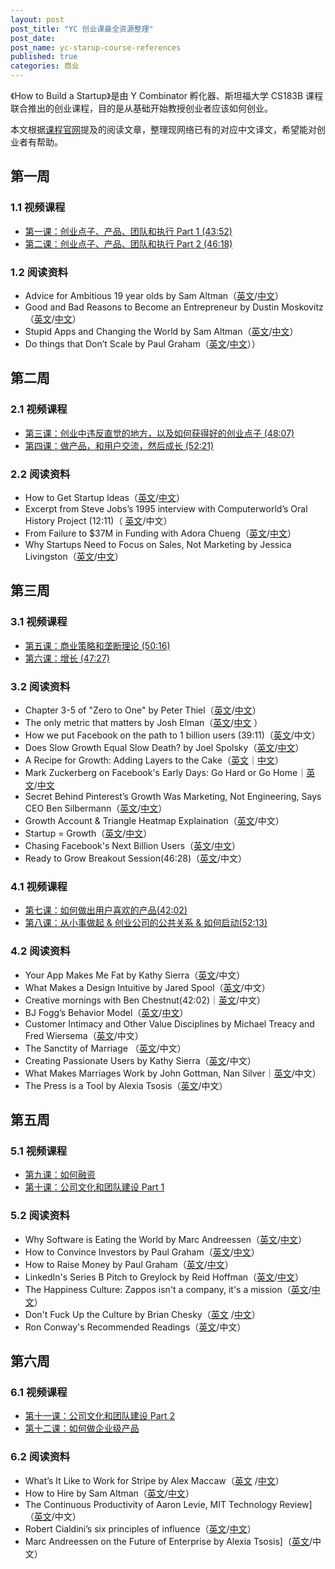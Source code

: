 ```yaml
---
layout: post
post_title: "YC 创业课最全资源整理"
post_date: 
post_name: yc-starup-course-references
published: true
categories: 商业
---
```

《How to Build a Startup》是由 Y Combinator 孵化器、斯坦福大学 CS183B 课程联合推出的创业课程，目的是从基础开始教授创业者应该如何创业。

本文根据[课程官网](https://startupclass.co)提及的阅读文章，整理现网络已有的对应中文译文，希望能对创业者有帮助。

## 第一周

### 1.1 视频课程

- [第一课：创业点子、产品、团队和执行 Part 1 (43:52)](http://startupclass.club/steps/1) 
- [第二课：创业点子、产品、团队和执行 Part 2 (46:18) ](http://startupclass.club/steps/2)

### 1.2 阅读资料

-  Advice for Ambitious 19 year olds by Sam Altman（[英文](http://blog.samaltman.com/advice-for-ambitious-19-year-olds)/[中文](http://startupclass.club/topics/8)）
-  Good and Bad Reasons to Become an Entrepreneur by Dustin Moskovitz （[英文](https://medium.com/i-m-h-o/good-and-bad-reasons-to-become-an-entrepreneur-decf0766de8d)/[中文](http://startupclass.club/topics/124)）
-  Stupid Apps and Changing the World by Sam Altman（[英文](http://blog.samaltman.com/stupid-apps-and-changing-the-world)/[中文](http://blog.fujiji.com/stupid-apps-and-changing-the-world/)）
-  Do things that Don’t Scale by Paul Graham（[英文](http://paulgraham.com/ds.html)/[中文](http://startupclass.club/topics/9)））

## 第二周

### 2.1 视频课程


- [第三课：创业中违反直觉的地方，以及如何获得好的创业点子 (48:07)](http://startupclass.club/steps/3)
- [第四课：做产品，和用户交流，然后成长 (52:21)](http://startupclass.club/steps/4)


### 2.2 阅读资料

-  How to Get Startup Ideas（[英文](http://www.paulgraham.com/startupideas.html)/[中文](http://startupclass.club/topics/25)）
-  Excerpt from Steve Jobs’s 1995 interview with Computerworld’s Oral History Project (12:11)（  [英文](https://www.youtube.com/watch?v=ogLPo6OCV2I)/中文）
-  From Failure to $37M in Funding with Adora Chueng（[英文](http://wpcurve.com/homejoy-adora-cheung/)/[中文](https://startupclass.co/courses/how-to-start-a-startup/lectures/64059)）
-   Why Startups Need to Focus on Sales, Not Marketing by Jessica Livingston（[英文](http://blogs.wsj.com/accelerators/2014/06/03/jessica-livingston-why-startups-need-to-focus-on-sales-not-marketing/)/[中文](http://startupclass.club/topics/57)）

## 第三周

### 3.1 视频课程

- [第五课：商业策略和垄断理论 (50:16)](http://startupclass.club/steps/5)
- [第六课：增长 (47:27)](http://startupclass.club/steps/6)

### 3.2 阅读资料

-  Chapter 3-5 of "Zero to One" by Peter Thiel（[英文](http://startupclass.club/topics/6)/[中文](http://maker4ever.com/2014/10/zero2one/)）
-  The only metric that matters by Josh Elman（[英文](https://medium.com/@joshelman/the-only-metric-that-matters-ab24a585b5ea)/[中文](http://www.zaonin.com/archives/16089)  ）
-  How we put Facebook on the path to 1 billion users (39:11)（[英文](http://youtu.be/raIUQP71SBU?t=29s)/中文）
-  Does Slow Growth Equal Slow Death? by Joel Spolsky（[英文](http://www.inc.com/magazine/20091101/does-slow-growth-equal-slow-death.html)/[中文](http://www.jianshu.com/p/d2dd2e348793)）
-  A Recipe for Growth: Adding Layers to the Cake（[英文](http://jeff.a16z.com/2012/01/18/a-recipe-for-growth-adding-layers-to-the-cake/)｜[中文](https://startupclass.co/courses/how-to-start-a-startup/lectures/64070)）
-  Mark Zuckerberg on Facebook's Early Days: Go Hard or Go Home｜[英文](http://allthingsd.com/20121020/mark-zuckerberg-on-facebooks-early-days-go-hard-or-go-home/)/[中文](https://startupclass.co/courses/how-to-start-a-startup/lectures/64071)
-  Secret Behind Pinterest’s Growth Was Marketing, Not Engineering, Says CEO Ben Silbermann（[英文](http://allthingsd.com/20121020/the-secret-behind-pinterests-growth-was-marketing-not-engineering-says-ceo-ben-silbermann/)/[中文](https://startupclass.co/courses/how-to-start-a-startup/lectures/64072)）
-  Growth Account & Triangle Heatmap Explaination（[英文](http://www.downvids.net/growth-accounting-amp-triangle-heatmap-explanation-329890.html)/中文）
-  Startup = Growth（[英文](http://www.paulgraham.com/growth.html)/[中文](http://36kr.com/p/155310.html)）
-  Chasing Facebook's Next Billion Users（[英文](http://www.businessweek.com/articles/2012-07-25/chasing-facebooks-next-billion-users)/[中文](http://www.jianshu.com/p/efa7618a8fed)）
-  Ready to Grow Breakout Session(46:28)（[英文](http://original.livestream.com/f8industry/video?clipId=pla_a093cf1f-2d34-4e74-8377-9e54bc65d8e9)/中文）


### 4.1 视频课程

- [第七课：如何做出用户喜欢的产品(42:02)](http://startupclass.club/steps/7) 
- [第八课：从小事做起 & 创业公司的公共关系 & 如何启动(52:13)](http://startupclass.club/steps/8)


### 4.2 阅读资料

- Your App Makes Me Fat by Kathy Sierra（[英文](http://seriouspony.com/blog/2013/7/24/your-app-makes-me-fat)/中文）
- What Makes a Design Intuitive by Jared Spool（[英文](http://www.uie.com/articles/design_intuitive/)/中文）
- Creative mornings with Ben Chestnut(42:02)｜[英文](http://vimeo.com/34081566)/中文）
- BJ Fogg’s Behavior Model（[英文](http://www.behaviormodel.org/)/[中文](http://www.jianshu.com/p/0e2878b912f1)）
- Customer Intimacy and Other Value Disciplines by Michael Treacy and Fred Wiersema（[英文](http://hbr.org/1993/01/customer-intimacy-and-other-value-disciplines/ar/1)/中文）
- The Sanctity of Marriage （[英文](http://www.thisamericanlife.org/radio-archives/episode/261/transcript)/中文）
- Creating Passionate Users by Kathy Sierra（[英文](http://headrush.typepad.com/)/中文）
- What Makes Marriages Work by John Gottman, Nan Silver｜[英文](http://www.psychologytoday.com/articles/200910/what-makes-marriage-work)/中文）
- The Press is a Tool by Alexia Tsosis（[英文](https://docs.google.com/document/d/1LQxnHxQ6xO54BHcoOmgEeuhdHwWwujKuSpzQbQnlThk/edit)/中文）


## 第五周

### 5.1 视频课程

- [第九课：如何融资](http://startupclass.club/steps/9) 
- [第十课：公司文化和团队建设 Part 1](http://startupclass.club/steps/10)

### 5.2 阅读资料

- Why Software is Eating the World by Marc Andreessen（[英文](http://online.wsj.com/news/articles/SB10001424053111903480904576512250915629460)/[中文](http://article.yeeyan.org/view/119378/214640/)）
- How to Convince Investors by Paul Graham（[英文](http://paulgraham.com/convince.html)/[中文](
http://36kr.com/p/205342.html)）
- How to Raise Money by Paul Graham（[英文](http://paulgraham.com/fr.html)/[中文](http://www.wtoutiao.com/p/Tf1UdY.html)）
- LinkedIn's Series B Pitch to Greylock by Reid Hoffman（[英文](http://reidhoffman.org/linkedin-pitch-to-greylock/)/[中文](http://events.36kr.com/linkedin/)）
- The Happiness Culture: Zappos isn't a company, it's a mission（[英文](http://www.fastcompany.com/1657030/happiness-culture-zappos-isnt-company-its-mission)/[中文](https://www.teambition.com/research/insights/article?p=research-insights&s=add-article&_id=54587f903848af49145abae5)）
- Don't Fuck Up the Culture by Brian Chesky（[英文](https://medium.com/@bchesky/dont-fuck-up-the-culture-597cde9ee9d4) /[中文](https://www.teambition.com/research/insights/article?p=research-insights&s=undefined&_id=54589d603848af49145abae6)）
- Ron Conway's Recommended Readings（[英文](https://shimo.im/spreadsheet/D1CYZ6lVAPIXa9xk)/中文）

## 第六周

### 6.1 视频课程

- [第十一课：公司文化和团队建设 Part 2 ](http://startupclass.club/steps/11)
- [第十二课：如何做企业级产品](http://startupclass.club/steps/12)

### 6.2 阅读资料

- What’s It Like to Work for Stripe by Alex Maccaw（[英文](http://blog.alexmaccaw.com/stripes-culture) /[中文](https://www.teambition.com/research/insights/article?p=research-insights&s=undefined&_id=545ad2e44db04590783491fd)）
- How to Hire by Sam Altman（[英文](http://blog.samaltman.com/how-to-hire)/[中文](https://www.teambition.com/research/insights/article?p=research-insights&s=undefined&_id=545215ab872e549541e23ef8)）
- The Continuous Productivity of Aaron Levie, MIT Technology Review]（[英文](http://www.technologyreview.com/news/522081/the-continuous-productivity-of-aaron-levie/)/中文）
- Robert Cialdini’s six principles of influence（[英文](http://en.wikipedia.org/wiki/Robert_Cialdini#6_key_principles_of_influence_by_Robert_Cialdini)/[中文](https://www.teambition.com/research/insights/article?p=research-insights&s=undefined&_id=545c3e0552c8589678836a7f)）
- Marc Andreessen on the Future of Enterprise  by Alexia Tsosis]（[英文](http://techcrunch.com/2013/01/27/marc-andreessen-on-the-future-of-the-enterprise/)/中文）